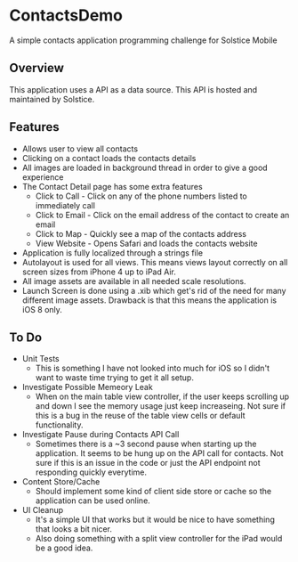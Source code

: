 ContactsDemo
============
A simple contacts application programming challenge for Solstice Mobile

## Overview
This application uses a API as a data source. This API is hosted and maintained by Solstice.

## Features
* Allows user to view all contacts
* Clicking on a contact loads the contacts details
* All images are loaded in background thread in order to give a good experience
* The Contact Detail page has some extra features
   * Click to Call - Click on any of the phone numbers listed to immediately call
   * Click to Email - Click on the email address of the contact to create an email 
   * Click to Map - Quickly see a map of the contacts address
   * View Website - Opens Safari and loads the contacts website
* Application is fully localized through a strings file
* Autolayout is used for all views. This means views layout correctly on all screen sizes from iPhone 4 up to iPad Air.
* All image assets are available in all needed scale resolutions.
* Launch Screen is done using a .xib which get's rid of the need for many different image assets. Drawback is that this means the application is iOS 8 only.

## To Do
* Unit Tests
   * This is something I have not looked into much for iOS so I didn't want to waste time trying to get it all setup.
* Investigate Possible Memeory Leak
   * When on the main table view controller, if the user keeps scrolling up and down I see the memory usage just keep increaseing. Not sure if this is a bug in the reuse of the table view cells or default functionality.
* Investigate Pause during Contacts API Call
   * Sometimes there is a ~3 second pause when starting up the application. It seems to be hung up on the API call for contacts. Not sure if this is an issue in the code or just the API endpoint not responding quickly everytime.
* Content Store/Cache
   * Should implement some kind of client side store or cache so the application can be used online.
* UI Cleanup
   * It's a simple UI that works but it would be nice to have something that looks a bit nicer.
   * Also doing something with a split view controller for the iPad would be a good idea.